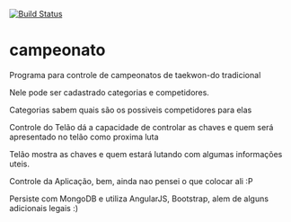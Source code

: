 [![Build Status](https://secure.travis-ci.org/hsalmeida/campeonato.png)](http://travis-ci.org/hsalmeida/campeonato)


# campeonato

Programa para controle de campeonatos de taekwon-do tradicional

Nele pode ser cadastrado categorias e competidores.

Categorias sabem quais são os possiveis competidores para elas

Controle do Telão dá a capacidade de controlar as chaves e quem será apresentado no telão como proxima luta

Telão mostra as chaves e quem estará lutando com algumas informações uteis.

Controle da Aplicação, bem, ainda nao pensei o que colocar ali :P

Persiste com MongoDB e utiliza AngularJS, Bootstrap, alem de alguns adicionais legais :)
